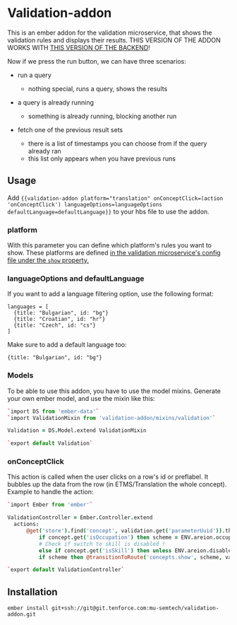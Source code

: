# Validation-addon

This is an ember addon for the validation microservice, that shows the validation rules and displays their results. THIS VERSION OF THE ADDON WORKS WITH [THIS VERSION OF THE BACKEND](https://git.tenforce.com/mu-semtech/validation/commit/603c4c1ab388a2ff4416a9eb4b0d016715329086)!

Now if we press the run button, we can have three scenarios:

- run a query

  - nothing special, runs a query, shows the results

- a query is already running

  - something is already running, blocking another run

- fetch one of the previous result sets

  - there is a list of timestamps you can choose from if the query already ran
  - this list only appears when you have previous runs

## Usage

Add `{{validation-addon platform="translation" onConceptClick=(action 'onConceptClick') languageOptions=languageOptions defaultLanguage=defaultLanguage}}` to your hbs file to use the addon.

### platform

With this parameter you can define which platform's rules you want to show. These platforms are defined [in the validation microservice's config file under the `show` property.](https://git.tenforce.com/mu-semtech/validation/blob/master/example/rules.json)

### languageOptions and defaultLanguage

If you want to add a language filtering option, use the following format:

```
languages = [
  {title: "Bulgarian", id: "bg"}
  {title: "Croatian", id: "hr"}
  {title: "Czech", id: "cs"}
]
```

Make sure to add a default language too:
```
{title: "Bulgarian", id: "bg"}
```

### Models

To be able to use this addon, you have to use the model mixins. Generate your own ember model, and use the mixin like this:

```coffee
`import DS from 'ember-data'`
`import ValidationMixin from 'validation-addon/mixins/validation'`

Validation = DS.Model.extend ValidationMixin

`export default Validation`
```


### onConceptClick

This action is called when the user clicks on a row's id or preflabel. It bubbles up the data from the row (in ETMS/Translation the whole concept). Example to handle the action:

```coffee
`import Ember from 'ember'`

ValidationController = Ember.Controller.extend
  actions:
      @get('store').find('concept', validation.get('parameterUuid')).then (concept) =>
          if concept.get('isOccupation') then scheme = ENV.areion.occupationScheme
          # Check if switch to skill is disabled !
          else if concept.get('isSkill') then unless ENV.areion.disableTaxonomyChange then scheme = ENV.areion.skillScheme
          if scheme then @transitionToRoute('concepts.show', scheme, validation.get('parameterUuid'))

`export default ValidationController`
```

## Installation

`ember install git+ssh://git@git.tenforce.com:mu-semtech/validation-addon.git`
